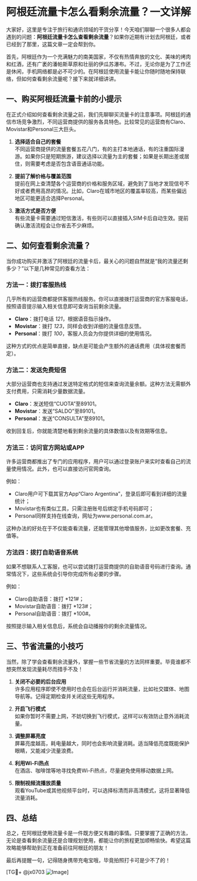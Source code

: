 # 阿根廷流量卡怎么看剩余流量？一文详解

大家好，这里是专注于旅行和通讯领域的干货分享！今天咱们聊聊一个很多人都会遇到的问题：**阿根廷流量卡怎么查看剩余流量**？如果你近期有计划去阿根廷，或者已经到了那里，这篇文章一定会帮到你。

首先，阿根廷作为一个充满魅力的南美国家，不仅有热情奔放的文化、美味的烤肉和红酒，还有广袤的潘帕斯草原和壮丽的伊瓜苏瀑布。不过，无论你是为了工作还是休闲，手机网络都是必不可少的。在阿根廷使用流量卡能让你随时随地保持联络，但如何查看剩余流量呢？接下来就详细讲讲。

## 一、购买阿根廷流量卡前的小提示

在正式介绍如何查看剩余流量之前，我们先聊聊买流量卡的注意事项。阿根廷的通信市场竞争激烈，不同运营商提供的服务各具特色。比较常见的运营商有Claro、Movistar和Personal三大巨头。

1. **选择适合自己的套餐**  
   不同运营商提供的流量套餐五花八门，有的主打本地通话，有的注重国际漫游。如果你只是短期旅游，建议选择以流量为主的套餐；如果是长期出差或居住，则需要考虑是否包含语音通话功能。

2. **提前了解价格与覆盖范围**  
   提前在网上查清楚各个运营商的价格和服务区域，避免到了当地才发现信号不好或者费用高昂的情况。比如，Claro在城市地区的覆盖率较高，而某些偏远地区可能更适合选择Personal。

3. **激活方式是否方便**  
   有些流量卡需要通过短信激活，有些则可以直接插入SIM卡后自动生效。提前确认激活流程会让你省去不少麻烦。

## 二、如何查看剩余流量？

当你成功购买并激活了阿根廷的流量卡后，最关心的问题自然就是“我的流量还剩多少？”以下是几种常见的查看方法：

### 方法一：拨打客服热线
几乎所有的运营商都提供客服热线服务。你可以直接拨打运营商的官方客服电话，按照语音提示输入相关信息即可查询当前剩余流量。

- **Claro**：拨打电话 *121*，根据语音指示操作。
- **Movistar**：拨打 *123*，同样会收到详细的流量信息反馈。
- **Personal**：拨打 *100*，客服人员会为你提供详细的使用情况。

这种方式的优点是简单直接，缺点是可能会产生额外的通话费用（具体视套餐而定）。

### 方法二：发送免费短信
大部分运营商也支持通过发送特定格式的短信来查询流量余额。这种方法无需额外支付费用，只需消耗少量数据流量。

- **Claro**：发送短信“CUOTA”至89101。
- **Movistar**：发送“SALDO”至89101。
- **Personal**：发送“CONSULTA”至89101。

收到回复后，你就能清楚地看到剩余流量的具体数值以及有效期等信息。

### 方法三：访问官方网站或APP
许多运营商都推出了专门的应用程序，用户可以通过登录账户来实时查看自己的流量使用情况。此外，也可以直接访问官网查询。

例如：
- Claro用户可下载其官方App“Claro Argentina”，登录后即可看到详细的流量统计；
- Movistar也有类似工具，只需注册账号后绑定手机号码即可；
- Personal同样支持在线查询，网址为www.personal.com.ar。

这种办法的好处在于不仅能查看流量，还能管理其他增值服务，比如更改套餐、充值等。

### 方法四：拨打自助语音系统
如果不想联系人工客服，也可以尝试拨打运营商提供的自助语音号码进行查询。通常情况下，这些系统会引导你完成所有必要的步骤。

例如：
- Claro自助语音：拨打 *121#；
- Movistar自助语音：拨打 *123#；
- Personal自助语音：拨打 *100#。

按照提示输入相关信息后，系统会自动播报你的剩余流量情况。

## 三、节省流量的小技巧

当然，除了学会查看剩余流量外，掌握一些节省流量的方法同样重要。毕竟谁都不想突然发现流量耗尽而措手不及！

1. **关闭不必要的后台应用**  
   许多应用程序即使不使用时也会在后台运行并消耗流量，比如社交媒体、地图导航等。记得定期检查并关闭这些无用程序。

2. **开启飞行模式**  
   如果你暂时不需要上网，不妨切换到飞行模式，这样可以有效防止意外消耗流量。

3. **调整屏幕亮度**  
   屏幕亮度越高，耗电量越大，同时也会影响流量消耗。适当降低亮度既能保护眼睛，又能减少流量浪费。

4. **利用Wi-Fi热点**  
   在酒店、咖啡馆等地寻找免费Wi-Fi热点，尽量避免使用移动数据上网。

5. **限制视频流播放质量**  
   观看YouTube或其他视频平台时，可以选择标清而非高清模式，这将显著降低流量消耗。

## 四、总结

总之，在阿根廷使用流量卡是一件既方便又有趣的事情。只要掌握了正确的方法，无论是查看剩余流量还是合理规划使用，都能让你的旅程更加顺畅愉快。希望这篇攻略能够帮助到正在准备前往阿根廷的朋友！

最后再提醒一句，记得随身携带充电宝哦，毕竟拍照打卡可是少不了的！

[TG💪+ @jx0703 ![Image](https://github.com/user-attachments/assets/dbca1d08-cadb-493c-b0ec-ad6f7a83f270)]